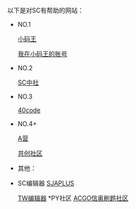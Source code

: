 以下是对SC有帮助的网站：

* NO.1 

    [小码王](https://world.xiaomawang.com/w/index)

    [我在小码王的账号](https://world.xiaomawang.com/w/person/project/all/3298235)

* NO.2 

    [SC中社](https://www.scratch-cn.cn)

* NO.3 

    [40code](https://40code.com)

* NO.4+ 

    [A营](https://aerfaying.com)  

    [共创社区](http://ccw.site) 

* 其他：
* SC编辑器
    [SJAPLUS](https://sjaplus.top)

    [TW编辑器](https://turbowarp.org/editor)
*PY社区
    [ACGO信奥刷题社区](https://acgo.cn)
